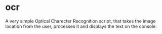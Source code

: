 # ocr
A very simple Optical Charecter Recognition script, that takes the image location from the user, processes it and displays the text on the console.
